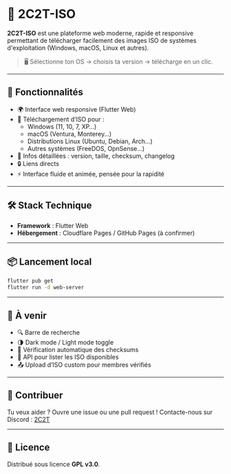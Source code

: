 # 💾 2C2T-ISO

**2C2T-ISO** est une plateforme web moderne, rapide et responsive permettant de télécharger facilement des images ISO de systèmes d'exploitation (Windows, macOS, Linux et autres).

> 🖥️ Sélectionne ton OS → choisis ta version → télécharge en un clic.

---

## 🚀 Fonctionnalités

- 🌍 Interface web responsive (Flutter Web)
- 📁 Téléchargement d’ISO pour :
  - Windows (11, 10, 7, XP…)
  - macOS (Ventura, Monterey…)
  - Distributions Linux (Ubuntu, Debian, Arch…)
  - Autres systèmes (FreeDOS, OpnSense…)
- 🧠 Infos détaillées : version, taille, checksum, changelog
- 🔒 Liens directs
- ⚡️ Interface fluide et animée, pensée pour la rapidité

---

## 🛠️ Stack Technique

- **Framework** : Flutter Web
- **Hébergement** : Cloudflare Pages / GitHub Pages (à confirmer)

---

## 📦 Lancement local

```bash
flutter pub get
flutter run -d web-server
````

---

## 🧩 À venir

* 🔍 Barre de recherche
* 🌗 Dark mode / Light mode toggle
* 🧪 Vérification automatique des checksums
* 📡 API pour lister les ISO disponibles
* 📤 Upload d’ISO custom pour membres vérifiés

---

## 🤝 Contribuer

Tu veux aider ? Ouvre une issue ou une pull request !
Contacte-nous sur Discord : [2C2T](https://discord.2c2t.dev/)

---

## 🧠 Licence

Distribué sous licence **GPL v3.0**.
